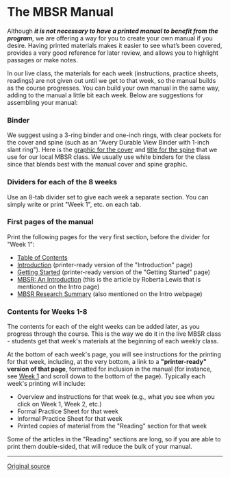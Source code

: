 The MBSR Manual
===============

Although _**it is not necessary to have a printed manual to benefit from the program**_, we are offering a
way for you to create your own manual if you desire. Having printed materials makes it easier to see
what’s been covered, provides a very good reference for later review, and allows you to highlight
passages or make notes.

In our live class, the materials for each week (instructions, practice sheets, readings) are not given
out until we get to that week, so the manual builds as the course progresses. You can build your own
manual in the same way, adding to the manual a little bit each week. Below are suggestions for assembling
your manual:

### Binder
We suggest using a 3-ring binder and one-inch rings, with clear pockets for the cover and spine (such as
an "Avery Durable View Binder with 1-inch slant ring"). Here is the [graphic for the cover][1] and [title for
the spine][2] that we use for our local MBSR class. We usually use white binders for the class since that blends
best with the manual cover and spine graphic.

### Dividers for each of the 8 weeks
Use an 8-tab divider set to give each week a separate section. You can simply write or print "Week 1", etc.
on each tab.

### First pages of the manual
Print the following pages for the very first section, before the divider for "Week 1":

  * [Table of Contents][3]
  * [Introduction][4] (printer-ready version of the "Introduction" page)
  * [Getting Started][5] (printer-ready version of the "Getting Started" page)
  * [MBSR: An Introduction][6] (this is the article by Roberta Lewis that is mentioned on the Intro page)
  * [MBSR Research Summary][7] (also mentioned on the Intro webpage)
  
### Contents for Weeks 1-8
The contents for each of the eight weeks can be added later, as you progress through the course. This is the
way we do it in the live MBSR class - students get that week's materials at the beginning of each weekly class.

At the bottom of each week's page, you will see instructions for the printing for that week, including, at the
very bottom, a link to a **"printer-ready" version of that page**, formatted for inclusion in the manual (for
instance, see [Week 1][8] and scroll down to the bottom of the page). Typically each week's printing will include:

  * Overview and instructions for that week (e.g., what you see when you click on Week 1, Week 2, etc.)
  * Formal Practice Sheet for that week
  * Informal Practice Sheet for that week
  * Printed copies of material from the "Reading" section for that week

Some of the articles in the "Reading" sections are long, so if you are able to print them double-sided, that will
reduce the bulk of your manual.

[1]: http://palousemindfulness.com/docs/manual-cover.pdf
[2]: http://palousemindfulness.com/docs/manual-spine.pdf
[3]: http://palousemindfulness.com/docs/manual-contents.pdf
[4]: http://palousemindfulness.com/docs/manualMBSRIntro.pdf
[5]: http://palousemindfulness.com/docs/manualMBSRGettingStarted.pdf
[6]: http://palousemindfulness.com/docs/MBSRintro-lewis.pdf
[7]: http://palousemindfulness.com/docs/research_summary.pdf
[8]: selfguidedMBSR_week1.md

-----

[Original source](http://palousemindfulness.com/selfguidedMBSR_manual.html "Permalink to The MBSR Manual")
